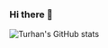 ### Hi there 👋

<!--
**TurhanCetin/TurhanCetin** is a ✨ _special_ ✨ repository because its `README.md` (this file) appears on your GitHub profile.

Here are some ideas to get you started:

- 🔭 I’m currently working on ...
- 🌱 I’m currently learning ...
- 👯 I’m looking to collaborate on ...
- 🤔 I’m looking for help with ...
- 💬 Ask me about ...
- 📫 How to reach me: ...
- 😄 Pronouns: ...
- ⚡ Fun fact: ...
-->

![Turhan's GitHub stats](https://github-readme-stats.vercel.app/api?username=TurhanCetin&show_icons=true&theme=merko)

